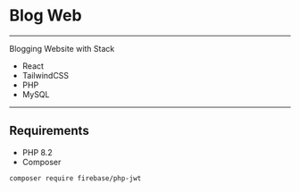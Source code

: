 # Blog Web

---
Blogging Website with Stack
- React
- TailwindCSS
- PHP
- MySQL

---
## Requirements
- PHP 8.2
- Composer
```bash
composer require firebase/php-jwt
```